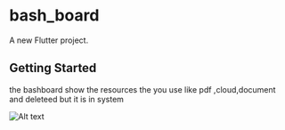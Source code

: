 # bash_board

A new Flutter project.

## Getting Started

the bashboard show the resources the you use like pdf ,cloud,document and deleteed
but it is in system

![Alt text](relative%20screenshot.png?raw=true "Title")
